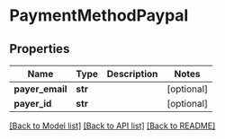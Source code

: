 # PaymentMethodPaypal

## Properties
Name | Type | Description | Notes
------------ | ------------- | ------------- | -------------
**payer_email** | **str** |  | [optional] 
**payer_id** | **str** |  | [optional] 

[[Back to Model list]](../README.md#documentation-for-models) [[Back to API list]](../README.md#documentation-for-api-endpoints) [[Back to README]](../README.md)


